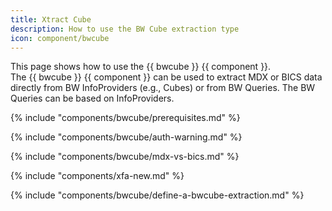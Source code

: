 ```yaml
---
title: Xtract Cube
description: How to use the BW Cube extraction type
icon: component/bwcube
---
```


This page shows how to use the {{ bwcube }} {{ component }}.<br>
The {{ bwcube }} {{ component }} can be used to extract MDX or BICS data directly from BW InfoProviders (e.g., Cubes) or from BW Queries. 
The BW Queries can be based on InfoProviders.


{% include "components/bwcube/prerequisites.md" %}

{% include "components/bwcube/auth-warning.md" %}

{% include "components/bwcube/mdx-vs-bics.md" %}

{% include "components/xfa-new.md"  %}

{% include "components/bwcube/define-a-bwcube-extraction.md" %}
